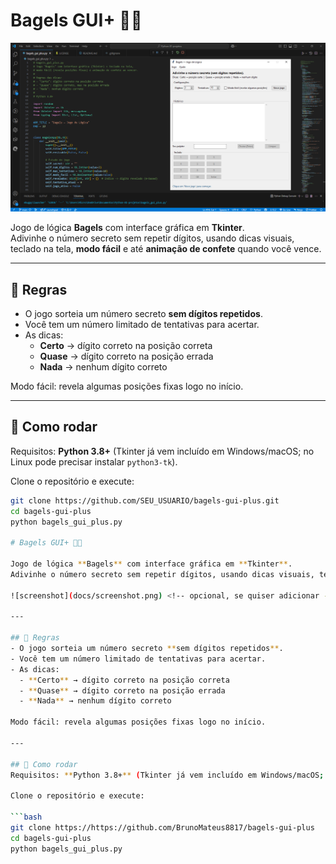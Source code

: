 # Bagels GUI+ 🎲🎉
<p align="center">
  <img src="docs/imagem-bagels_gui_plus.png" alt="Screenshot do Bagels GUI+" width="600">
</p>


Jogo de lógica **Bagels** com interface gráfica em **Tkinter**.  
Adivinhe o número secreto sem repetir dígitos, usando dicas visuais, teclado na tela, **modo fácil** e até **animação de confete** quando você vence.  



---

## 📌 Regras
- O jogo sorteia um número secreto **sem dígitos repetidos**.
- Você tem um número limitado de tentativas para acertar.
- As dicas:
  - **Certo** → dígito correto na posição correta  
  - **Quase** → dígito correto na posição errada  
  - **Nada** → nenhum dígito correto  

Modo fácil: revela algumas posições fixas logo no início.

---

## 🚀 Como rodar
Requisitos: **Python 3.8+** (Tkinter já vem incluído em Windows/macOS; no Linux pode precisar instalar `python3-tk`).

Clone o repositório e execute:

```bash
git clone https://github.com/SEU_USUARIO/bagels-gui-plus.git
cd bagels-gui-plus
python bagels_gui_plus.py

# Bagels GUI+ 🎲🎉

Jogo de lógica **Bagels** com interface gráfica em **Tkinter**.  
Adivinhe o número secreto sem repetir dígitos, usando dicas visuais, teclado na tela, **modo fácil** e até **animação de confete** quando você vence.  

![screenshot](docs/screenshot.png) <!-- opcional, se quiser adicionar -->

---

## 📌 Regras
- O jogo sorteia um número secreto **sem dígitos repetidos**.
- Você tem um número limitado de tentativas para acertar.
- As dicas:
  - **Certo** → dígito correto na posição correta  
  - **Quase** → dígito correto na posição errada  
  - **Nada** → nenhum dígito correto  

Modo fácil: revela algumas posições fixas logo no início.

---

## 🚀 Como rodar
Requisitos: **Python 3.8+** (Tkinter já vem incluído em Windows/macOS; no Linux pode precisar instalar `python3-tk`).

Clone o repositório e execute:

```bash
git clone https://https://github.com/BrunoMateus8817/bagels-gui-plus
cd bagels-gui-plus
python bagels_gui_plus.py
